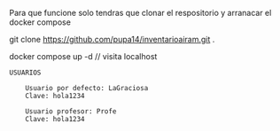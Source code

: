Para que funcione solo tendras que clonar el respositorio y arranacar el docker compose

git clone https://github.com/pupa14/inventarioairam.git .

docker compose up -d
// visita localhost
```
USUARIOS

    Usuario por defecto: LaGraciosa
    Clave: hola1234

    Usuario profesor: Profe
    Clave: hola1234